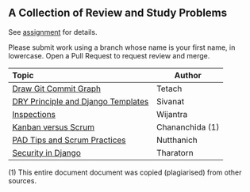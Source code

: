 ## A Collection of Review and Study Problems

See [assignment](https://cpske.github.io/ISP/assignment/problemset-assignment) for details.

Please submit work using a branch whose name is your first name, in lowercase. Open a Pull Request to request review and merge.

| Topic                                            | Author |
|:-------------------------------------------------|--------|
| [Draw Git Commit Graph](git-command/README)      | Tetach |
| [DRY Principle and Django Templates](dry-principle/README)| Sivanat |
| [Inspections](inspection-review/README)          | Wijantra |
| [Kanban versus Scrum](kanban-vs-scrum/README)    | Chananchida (1) |
| [PAD Tips and Scrum Practices](pad-tips-and-scrum/README) | Nutthanich |
| [Security in Django](security-in-django/README)  | Tharatorn |


(1) This entire document document was copied (plagiarised) from other sources.

